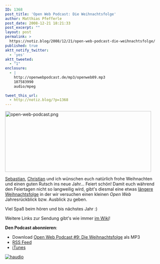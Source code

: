 ```yaml
---
ID: 1368
post_title: 'Open Web Podcast: Die Weihnachtsfolge'
author: Matthias Pfefferle
post_date: 2008-12-21 18:21:33
post_excerpt: ""
layout: post
permalink: >
  https://notiz.blog/2008/12/21/open-web-podcast-die-weihnachtsfolge/
published: true
aktt_notify_twitter:
  - 'yes'
aktt_tweeted:
  - "1"
enclosure:
  - |
    http://openwebpodcast.de/mp3/openweb09.mp3
    107583990
    audio/mpeg
    
tweet_this_url:
  - http://notiz.blog/?p=1368
---
```

<img class="aligncenter" src="http://notiz.blog/wp-content/uploads/2008/11/open-web-podcast.png" alt="open-web-podcast.png" width="480" height="200" />

<span class="vcard"><a href="http://pixelsebi.com" class="url fn" rel="contact">Sebastian</a></span>, <span class="vcard"><a href="http://mrtopf.de/blog/" class="url fn" rel="contact">Christian</a></span> und ich wünschen euch natürlich frohe Weihnachten und einen guten Rutsch ins neue Jahr... Feiert schön! Damit euch während den Feiertagen nicht so langweilig wird, gibt's diesmal eine etwas <a href="http://openweb.mixxt.de/networks/blog/post.mrtopf:4" rel="me">längere Weihnachtsfolge</a> in der wir versuchen einen kleinen <em>Open Web</em> Jahresrückblick bzw. Ausblick zu geben.

Viel Spaß beim hören und bis nächstes Jahr :)

Weitere Links zur Sendung gibt's wie immer <a href="http://openweb.mixxt.de/networks/wiki/index.episode-9">im Wiki</a>!

<strong>Den Podcast abonnieren</strong>:
<ul>
<li class="haudio">Download <a href="http://openwebpodcast.de/mp3/openweb09.mp3" rel="enclosure" class="fn" type="audio/mpeg">Open Web Podcast #9: Die Weihnachtsfolge</a> als MP3</li>
<li><a href="http://feeds.feedburner.com/openwebcast">RSS Feed</a></li>
<li><a href="http://phobos.apple.com/WebObjects/MZStore.woa/wa/viewPodcast?id=294732929">iTunes</a></li>
</ul>

<a href="http://microformats.org/wiki/haudio" title="hAudio Proposal"><img src="http://farm2.static.flickr.com/1216/604867362_da0921136a_o.png" alt="haudio" /></a>